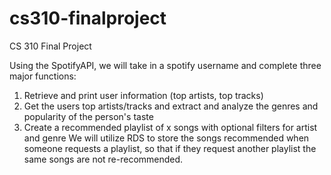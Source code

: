 # cs310-finalproject
CS 310 Final Project

Using the SpotifyAPI, we will take in a spotify username and complete three major functions:
1. Retrieve and print user information (top artists, top tracks)
2. Get the users top artists/tracks and extract and analyze the genres and popularity of the person's taste
3. Create a recommended playlist of x songs with optional filters for artist and genre
We will utilize RDS to store the songs recommended when someone requests a playlist, so that if they request another playlist the same songs are not re-recommended.